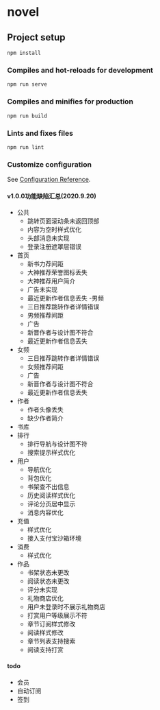 # novel

## Project setup
```
npm install
```

### Compiles and hot-reloads for development
```
npm run serve
```

### Compiles and minifies for production
```
npm run build
```

### Lints and fixes files
```
npm run lint
```

### Customize configuration
See [Configuration Reference](https://cli.vuejs.org/config/).



#### v1.0.0功能缺陷汇总(2020.9.20)
- 公共
  - 跳转页面滚动条未返回顶部
  - 内容为空时样式优化
  - 头部消息未实现
  - 登录注册遮罩层错误
- 首页
  - 新书力荐间距
  - 大神推荐荣誉图标丢失
  - 大神推荐用户简介
  - 广告未实现
  - 最近更新作者信息丢失
-男频
  - 三日推荐跳转作者详情错误
  - 男频推荐间距
  - 广告
  - 新晋作者与设计图不符合
  - 最近更新作者信息丢失
- 女频
  - 三日推荐跳转作者详情错误
  - 女频推荐间距
  - 广告
  - 新晋作者与设计图不符合
  - 最近更新作者信息丢失
- 作者
  - 作者头像丢失
  - 缺少作者简介
- 书库
- 排行
  - 排行导航与设计图不符
  - 搜索提示样式优化
- 用户
  - 导航优化
  - 背包优化
  - 书架查不出信息
  - 历史阅读样式优化
  - 评论分页居中显示
  - 消息内容优化
- 充值
  - 样式优化
  - 接入支付宝沙箱环境
- 消费
   - 样式优化
- 作品
  - 书架状态未更改
  - 阅读状态未更改
  - 评分未实现
  - 礼物商店优化
  - 用户未登录时不展示礼物商店
  - 打赏用户等级展示不符
  - 章节订阅样式修改
  - 阅读样式修改
  - 章节列表支持搜索
  - 阅读支持打赏

#### todo
  - 会员
  - 自动订阅
  - 签到



